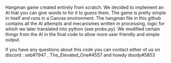 Hangman game created entirely from scratch. We decided to implement an AI that you can give words to for it to guess them. The game is pretty simple in itself and runs in a Canvas environment. The hangman file in this github contains all the AI attempts and mecanismes written in processing, logic for which we later translated into python (see probs.py). We modified certain things from the AI in the final code to allow more user friendly and simple output.


If you have any questions about this code you can contact either of us on discord : seb#7947 , The_Elevated_One#4557 and howdy doody#5853
